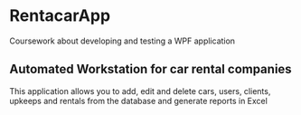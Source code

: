 # RentacarApp
Coursework about developing and testing a WPF application

<h2>Automated Workstation for car rental companies</h2>

This application allows you to add, edit and delete cars, users, clients, upkeeps and rentals from the database and generate reports in Excel
